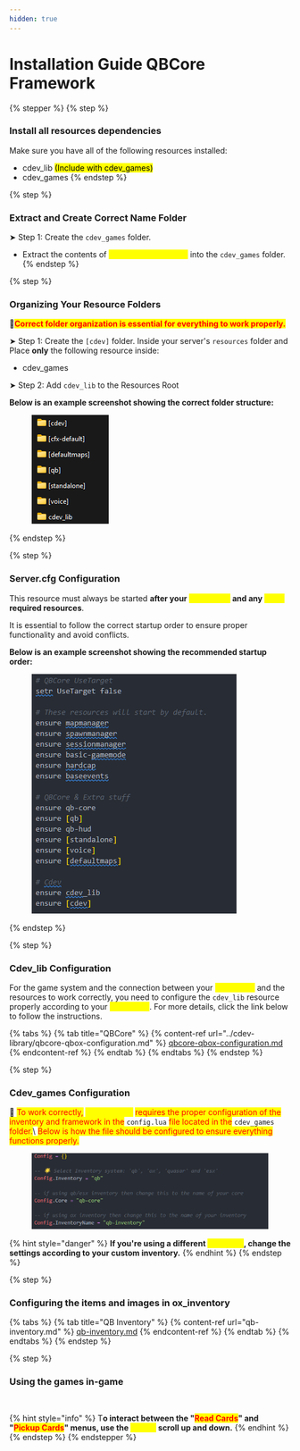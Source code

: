 ```yaml
---
hidden: true
---
```


# Installation Guide QBCore Framework

{% stepper %}
{% step %}
### Install all resources dependencies

Make sure you have all of the following resources installed:

* cdev\_lib <mark style="color:$success;">(Include with cdev\_games)</mark>
* cdev\_games&#x20;
{% endstep %}

{% step %}
### Extract and Create Correct Name Folder

➤ Step 1: Create the `cdev_games` folder.

* Extract the contents of <mark style="color:yellow;">cdev\_games.pack.zip</mark> into the `cdev_games` folder.
{% endstep %}

{% step %}
### Organizing Your Resource Folders

🚩<mark style="color:red;">**Correct folder organization is essential for everything to work properly.**</mark>

➤ Step 1: Create the `[cdev]` folder. Inside your server's `resources` folder and Place **only** the following resource inside:

* cdev\_games

➤ Step 2: Add `cdev_lib` to the Resources Root

**Below is an example screenshot showing the correct folder structure:**

<div align="left"><figure><img src="../../.gitbook/assets/image (3) (1) (1) (1).png" alt=""><figcaption></figcaption></figure></div>
{% endstep %}

{% step %}
### Server.cfg Configuration

This resource must always be started **after your&#x20;**<mark style="color:yellow;">**framework**</mark>**&#x20;and any&#x20;**<mark style="color:yellow;">**other**</mark>**&#x20;required resources**.

It is essential to follow the correct startup order to ensure proper functionality and avoid conflicts.

**Below is an example screenshot showing the recommended startup order:**

<div align="left"><figure><img src="../../.gitbook/assets/image (4) (1).png" alt=""><figcaption></figcaption></figure></div>
{% endstep %}

{% step %}
### Cdev\_lib Configuration

For the game system and the connection between your <mark style="color:yellow;">framework</mark> and the resources to work correctly, you need to configure the `cdev_lib` resource properly according to your <mark style="color:yellow;">framework</mark>. For more details, click the link below to follow the instructions.

{% tabs %}
{% tab title="QBCore" %}
{% content-ref url="../cdev-library/qbcore-qbox-configuration.md" %}
[qbcore-qbox-configuration.md](../cdev-library/qbcore-qbox-configuration.md)
{% endcontent-ref %}
{% endtab %}
{% endtabs %}
{% endstep %}

{% step %}
### Cdev\_games Configuration

🚩 <mark style="color:red;">To work correctly,</mark> <mark style="color:yellow;">**cdev\_games**</mark> <mark style="color:red;">requires the proper configuration of the inventory and framework in the</mark> `config.lua` <mark style="color:red;">file located in the</mark> `cdev_games` <mark style="color:red;">folder.</mark>\ <mark style="color:red;">Below is how the file should be configured to ensure everything functions properly.</mark>

<div align="left"><figure><img src="../../.gitbook/assets/image (5) (1).png" alt=""><figcaption></figcaption></figure></div>

{% hint style="danger" %}
**If you're using a different&#x20;**<mark style="color:yellow;">**inventory**</mark>**, change the settings according to your custom inventory.**
{% endhint %}
{% endstep %}

{% step %}
### Configuring the items and images in ox\_inventory

{% tabs %}
{% tab title="QB Inventory" %}
{% content-ref url="qb-inventory.md" %}
[qb-inventory.md](qb-inventory.md)
{% endcontent-ref %}
{% endtab %}
{% endtabs %}
{% endstep %}

{% step %}
### Using the games in-game

<figure><img src="../../.gitbook/assets/FiveM_GTAProcess_er4jlmGEYJ-_online-video-cutter.com_.gif" alt=""><figcaption></figcaption></figure>

{% hint style="info" %}
T**o interact between the "**<mark style="color:red;">**Read Cards**</mark>**" and "**<mark style="color:red;">**Pickup Cards**</mark>**" menus, use the&#x20;**<mark style="color:yellow;">**mouse**</mark>**&#x20;scroll up and down.**
{% endhint %}
{% endstep %}
{% endstepper %}

